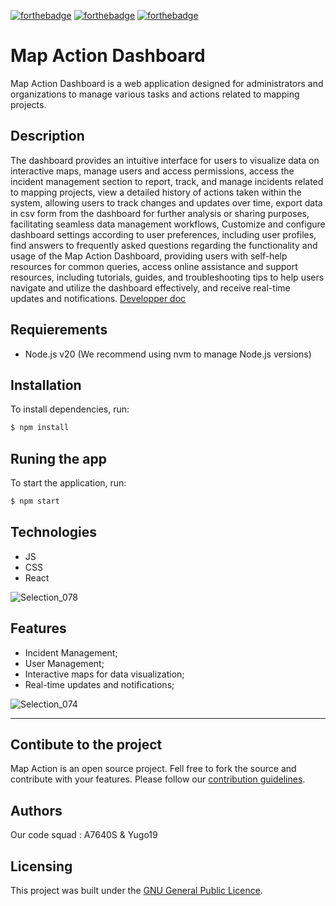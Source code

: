 [![forthebadge](https://forthebadge.com/images/badges/made-with-react.svg)](https://forthebadge.com) [![forthebadge](https://forthebadge.com/images/badges/made-with-css.svg)](https://forthebadge.com) [![forthebadge](https://forthebadge.com/images/badges/made-with-javascript.svg)](https://forthebadge.com)

# Map Action Dashboard

Map Action Dashboard is a web application designed for administrators and organizations to manage various tasks and actions related to mapping projects.

## Description

The dashboard provides an intuitive interface for users to visualize data on interactive maps, manage users and access permissions, access the incident management section to report, track, and manage incidents related to mapping projects, view a detailed history of actions taken within the system, allowing users to track changes and updates over time, export data in csv form from the dashboard for further analysis or sharing purposes, facilitating seamless data management workflows, Customize and configure dashboard settings according to user preferences, including user profiles, find answers to frequently asked questions regarding the functionality and usage of the Map Action Dashboard, providing users with self-help resources for common queries, access online assistance and support resources, including tutorials, guides, and troubleshooting tips to help users navigate and utilize the dashboard effectively, and receive real-time updates and notifications.
[Developper doc](https://223mapaction.github.io/Dashboard/)
## Requierements 

- Node.js v20 (We recommend using nvm to manage Node.js versions)

## Installation 

To install dependencies, run:

```bash
$ npm install

```

## Runing the app

To start the application, run:

```bash
$ npm start
```


## Technologies
- JS
- CSS
- React

![Selection_078](https://github.com/223MapAction/Dashboard/assets/64170643/cacccdd6-8586-403c-8acf-8a979dc081bd)


## Features

- Incident Management;
- User Management;
- Interactive maps for data visualization;
- Real-time updates and notifications;

![Selection_074](https://github.com/223MapAction/Dashboard/assets/64170643/6b3c449d-5b8f-46ca-be3c-2894468e9373)

---

## Contibute to the project
Map Action is an open source project. Fell free to fork the source and contribute with your features. Please follow our [contribution guidelines](CONTRIBUTING.md).

## Authors
Our code squad : A7640S & Yugo19

## Licensing

This project was built under the [GNU General Public Licence](LICENSE).
